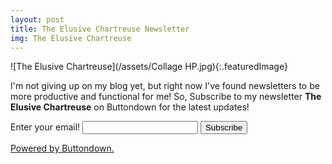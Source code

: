 ```yaml
---
layout: post
title: The Elusive Chartreuse Newsletter
img: The Elusive Chartreuse
---
```

![The Elusive Chartreuse](/assets/Collage HP.jpg){:.featuredImage}

I'm not giving up on my blog yet, but right now I've found newsletters to be more productive and functional for me! So, Subscribe to my newsletter <b>The Elusive Chartreuse</b> on Buttondown for the latest updates!

<form
  action="https://buttondown.com/api/emails/embed-subscribe/charleneadh"
  method="post"
  target="popupwindow"
  onsubmit="window.open('https://buttondown.com/charleneadh', 'popupwindow')"
  class="embeddable-buttondown-form"
>
  <label for="bd-email">Enter your email!</label>
  <input type="email" name="email" id="bd-email" />
  
  <input type="submit" value="Subscribe" />
  <p>
    <a href="https://buttondown.com/refer/charleneadh" target="_blank">Powered by Buttondown.</a>
  </p>
</form>